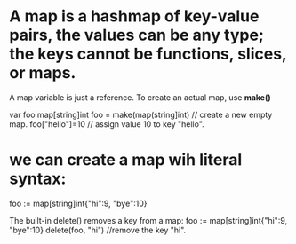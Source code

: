 # A map is a hashmap of key-value pairs, the values can be any type; the keys cannot be functions, slices, or maps.

A map variable is just a reference. To create an actual map, use **make()**

var foo map[string]int
foo = make(map(string]int)      // create a new empty map.
foo["hello"]=10                 // assign value 10 to key "hello".

# we can create a map wih literal syntax:
foo := map[string]int{"hi":9, "bye":10}

The built-in delete() removes a key from a map:
foo := map[string]int{"hi":9, "bye":10}
delete(foo, "hi")    //remove the key "hi".


